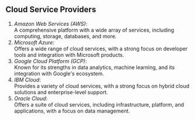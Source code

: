 ## Cloud Service Providers <br>
1. *Amazon Web Services (AWS)*: <br>
A comprehensive platform with a wide array of services, including computing, storage, databases, and more. <br>
2. *Microsoft Azure:* <br>
Offers a wide range of cloud services, with a strong focus on developer tools and integration with Microsoft products. <br>
3. *Google Cloud Platform (GCP)*:<br>
Known for its strengths in data analytics, machine learning, and its integration with Google's ecosystem. <br>
4. *IBM Cloud*:<br>
Provides a variety of cloud services, with a strong focus on hybrid cloud solutions and enterprise-level support. <br>
5. *Oracle Cloud*: <br>
Offers a suite of cloud services, including infrastructure, platform, and applications, with a focus on data management. 



